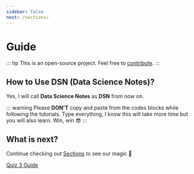 ```yaml
---
sidebar: false
next: /sections/
---
```

# Guide

::: tip
This is an open-source project. Feel free to [contribute](/contributors/how-to).
:::

## How to Use DSN (Data Science Notes)?

Yes, I will call **Data Science Notes** as **DSN** from now on.

::: warning
Please **DON'T** copy and paste from the codes blocks while following the tutorials. Type everything, I know this will take more time but you will also learn. Win, win :sunglasses:
:::

## What is next?

Continue checking out [Sections](/sections) to see our magic :tada:

[Quiz 3 Guide](/sections/quiz3)
